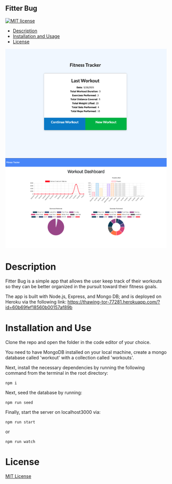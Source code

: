 ## Fitter Bug

[![MIT license](https://img.shields.io/badge/License-MIT-blue.svg)](https://lbesson.mit-license.org/)

- [Description ](#description)
- [Installation and Usage](#installation-and-use)
- [License](#license)

![screenshot-homepage](public/images/demo1.png)
![screenshot-dashboard](public/images/demo2.png)

# Description

Fitter Bug is a simple app that allows the user keep track of their workouts so they can be better organized in the pursuit toward their fitness goals.

The app is built with Node.js, Express, and Mongo DB; and is deployed on Heroku via the following link: https://thawing-tor-77281.herokuapp.com/?id=60b69fef18560b00157af89b

# Installation and Use

Clone the repo and open the folder in the code editor of your choice.

You need to have MongoDB installed on your local machine, create a mongo database called 'workout' with a collection called 'workouts'.

Next, install the necessary dependencies by running the following command from the terminal in the root directory:

```
npm i
```

Next, seed the database by running:

```
npm run seed
```

Finally, start the server on localhost3000 via:

```
npm run start
```

or

```
npm run watch
```

# License

[MIT License](https://opensource.org/licenses/MIT)
